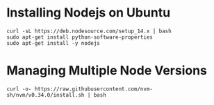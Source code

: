 # Installing Nodejs on Ubuntu
```
curl -sL https://deb.nodesource.com/setup_14.x | bash
sudo apt-get install python-software-properties
sudo apt-get install -y nodejs
```

# Managing Multiple Node Versions
```
curl -o- https://raw.githubusercontent.com/nvm-sh/nvm/v0.34.0/install.sh | bash
```